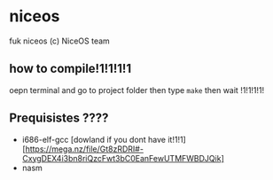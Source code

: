 # niceos
fuk niceos
(c) NiceOS team
## how to compile!1!1!1!1
oepn terminal and go to project folder
then type  `make`
then wait !1!1!1!1!

## Prequisistes ????
* i686-elf-gcc [dowland if you dont have it!1!1][https://mega.nz/file/Gt8zRDRI#-CxygDEX4i3bn8riQzcFwt3bC0EanFewUTMFWBDJQik]
* nasm
